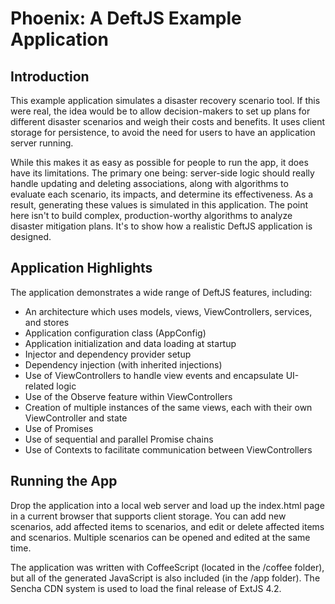 # Phoenix: A DeftJS Example Application

## Introduction

This example application simulates a disaster recovery scenario tool. If this were real, the idea would be to allow decision-makers to set up plans for different disaster scenarios and weigh their costs and benefits. It uses client storage for persistence, to avoid the need for users to have an application server running. 

While this makes it as easy as possible for people to run the app, it does have its limitations. The primary one being: server-side logic should really handle updating and deleting associations, along with algorithms to evaluate each scenario, its impacts, and determine its effectiveness. As a result, generating these values is simulated in this application. The point here isn't to build complex, production-worthy algorithms to analyze disaster mitigation plans. It's to show how a realistic DeftJS application is designed.


## Application Highlights

The application demonstrates a wide range of DeftJS features, including:

* An architecture which uses models, views, ViewControllers, services, and stores
* Application configuration class (AppConfig)
* Application initialization and data loading at startup
* Injector and dependency provider setup
* Dependency injection (with inherited injections)
* Use of ViewControllers to handle view events and encapsulate UI-related logic
* Use of the Observe feature within ViewControllers
* Creation of multiple instances of the same views, each with their own ViewController and state
* Use of Promises
* Use of sequential and parallel Promise chains
* Use of Contexts to facilitate communication between ViewControllers


## Running the App

Drop the application into a local web server and load up the index.html page in a current browser that supports client storage. You can add new scenarios, add affected items to scenarios, and edit or delete affected items and scenarios. Multiple scenarios can be opened and edited at the same time.

The application was written with CoffeeScript (located in the /coffee folder), but all of the generated JavaScript is also included (in the /app folder). The Sencha CDN system is used to load the final release of ExtJS 4.2.